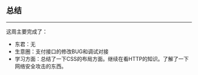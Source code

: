 ## 总结

---

这周主要完成了：

- 东君：无
- 生意圈：支付接口的修改BUG和调试对接
- 学习方面：总结了一下CSS的布局方面。继续在看HTTP的知识。了解了一下网络安全攻击的东西。
